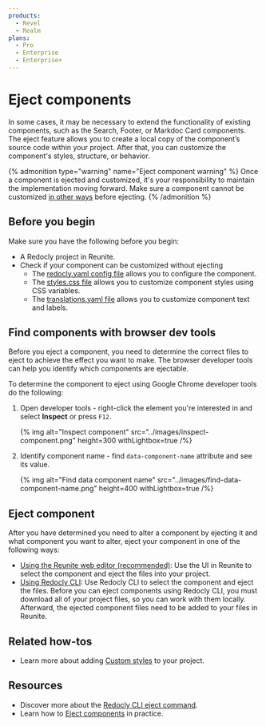 ```yaml
---
products:
  - Revel
  - Realm
plans:
  - Pro
  - Enterprise
  - Enterprise+
---
```


# Eject components

In some cases, it may be necessary to extend the functionality of existing components, such as the Search, Footer, or Markdoc Card components. The eject feature allows you to create a local copy of the component’s source code within your project. After that, you can customize the component's styles, structure, or behavior.

{% admonition type="warning" name="Eject component warning" %}
  Once a component is ejected and customized, it's your responsibility to maintain the implementation moving forward. Make sure a component cannot be customized [in other ways](#before-you-begin) before ejecting.
{% /admonition %}

## Before you begin

Make sure you have the following before you begin:

- A Redocly project in Reunite.
- Check if your component can be customized without ejecting
  - The [redocly.yaml config file](../../config/index.md) allows you to configure the component.
  - The [styles.css file](../../branding/customize-styles.md) allows you to customize component styles using CSS variables.
  - The [translations.yaml file](../../content/localization/translation-keys.md) allows you to customize component text and labels.

## Find components with browser dev tools

Before you eject a component, you need to determine the correct files to eject to achieve the effect you want to make.
The browser developer tools can help you identify which components are ejectable.

To determine the component to eject using Google Chrome developer tools do the following:

1. Open developer tools - right-click the element you're interested in and select **Inspect** or press `F12`.

    {% img
      alt="Inspect component"
      src="../images/inspect-component.png"
      height=300
      withLightbox=true
    /%}

1. Identify component name - find `data-component-name` attribute and see its value.

    {% img
      alt="Find data component name"
      src="../images/find-data-component-name.png"
      height=400
      withLightbox=true
    /%}

## Eject component

After you have determined you need to alter a component by ejecting it and what component you want to alter, eject your component in one of the following ways:

- [Using the Reunite web editor (recommended)](./eject-components-in-reunite.md): Use the UI in Reunite to select the component and eject the files into your project.
- [Using Redocly CLI](./eject-components-using-cli.md): Use Redocly CLI to select the component and eject the files.
  Before you can eject components using Redocly CLI, you must download all of your project files, so you can work with them locally.
  Afterward, the ejected component files need to be added to your files in Reunite.

## Related how-tos

- Learn more about adding [Custom styles](../../branding/customize-styles.md) to your project.

## Resources

- Discover more about the [Redocly CLI eject command](https://redocly.com/docs/cli/commands/eject).
- Learn how to [Eject components](./eject-components-tutorial) in practice.
